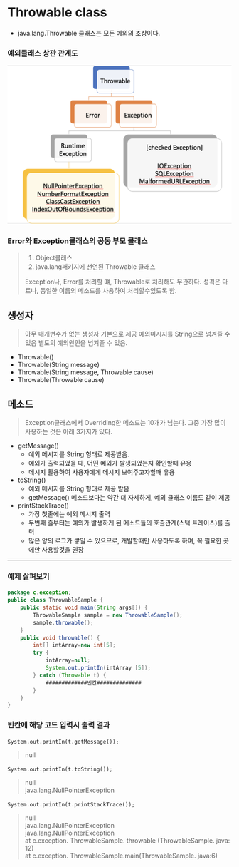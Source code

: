 # Throwable class
- java.lang.Throwable 클래스는 모든 예외의 조상이다.
### 예외클래스 상관 관계도
![예외클래스 상관 관계도](./img/excetionClassRelationShip.png)

### Error와 Exception클래스의 공동 부모 클래스
> 1. Object클래스 
> 2. java.lang패키지에 선언된 Throwable 클래스 
> 
> Exception나, Error를 처리할 떄, Throwable로 처리해도 무관하다. 성격은 다르나, 동일한 이름의 메소드를 사용하여 처리할수있도록 함.

## 생성자

> 아무 매개변수가 없는 생성자 기본으로 제공
> 예외미시지를 String으로 넘겨줄 수 있음
> 별도의 예외원인을 넘겨줄 수 있음.

- Throwable() 
- Throwable(String message) 
- Throwable(String message, Throwable cause) 
- Throwable(Throwable cause)


## 메소드
> Exception클래스에서 Overriding한 메소드는 10개가 넘는다.
> 그중 가장 많이 사용하는 것은 아래 3가지가 있다.
- getMessage()
  - 예외 메시지를 String 형태로 제공받음.
  - 예외가 출력되었을 때, 어떤 예외가 발생되었는지 확인할때 유용
  - 메시지 활용하여 사용자에게 메시지 보여주고자할때 유용
- toString()
  - 예외 메시지를 String 형태로 제공 받음
  - getMessage() 메소드보다는 약간 더 자세하게, 예외 클래스 이름도 같이 제공
- printStackTrace()
  - 가장 첫줄에는 예외 메시지 출력
  - 두번째 줄부터는 예외가 발생하게 된 메소드들의 호출관계(스택 트레이스)를 출력
  - 많은 양의 로그가 쌓일 수 있으므로, 개발할때만 사용하도록 하며, 꼭 필요한 곳에만 사용할것을 권장

---

### 예제 살펴보기

```java
package c.exception;
public class ThrowableSample { 
    public static void main(String args[]) {
        ThrowableSample sample = new ThrowableSample();
        sample.throwable();
    }
    public void throwable() {
        int[] intArray=new int[5];
        try {
            intArray=null;
            System.out.printIn(intArray [5]);
        } catch (Throwable t) {
            #############빈칸##############
        }
    }
}

```
### 빈칸에 해당 코드 입력시 출력 결과
`System.out.printIn(t.getMessage());`
> null

`System.out.printIn(t.toString());`
> null<br> 
> java.lang.NullPointerException

`System.out.printIn(t.printStackTrace());`
> null <br>
> java.lang.NullPointerException <br>
> java.lang.NullPointerException <br>
>   at c.exception. ThrowableSample. throwable (ThrowableSample. java: 12)<br>
>   at c.exception. ThrowableSample.main(ThrowableSample. java:6)


